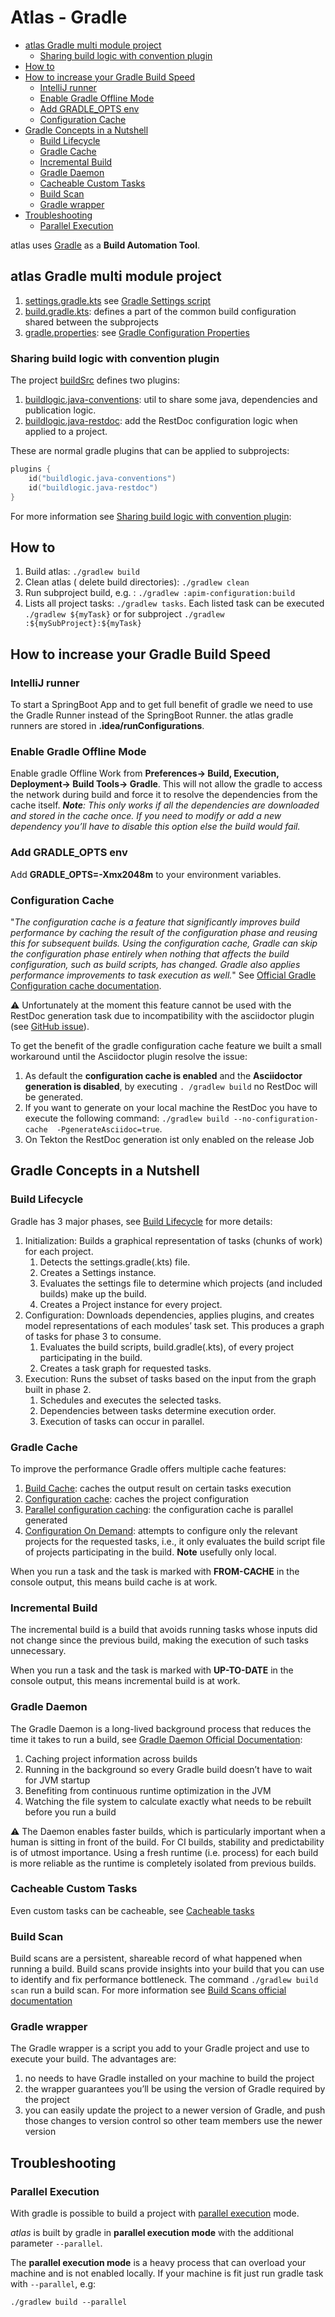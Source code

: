 # Atlas - Gradle

<!-- toc -->

- [atlas Gradle multi module project](#atlas-gradle-multi-module-project)
  * [Sharing build logic with convention plugin](#sharing-build-logic-with-convention-plugin)
- [How to](#how-to)
- [How to increase your Gradle Build Speed](#how-to-increase-your-gradle-build-speed)
  * [IntelliJ runner](#intellij-runner)
  * [Enable Gradle Offline Mode](#enable-gradle-offline-mode)
  * [Add GRADLE_OPTS env](#add-gradle_opts-env)
  * [Configuration Cache](#configuration-cache)
- [Gradle Concepts in a Nutshell](#gradle-concepts-in-a-nutshell)
  * [Build Lifecycle](#build-lifecycle)
  * [Gradle Cache](#gradle-cache)
  * [Incremental Build](#incremental-build)
  * [Gradle Daemon](#gradle-daemon)
  * [Cacheable Custom Tasks](#cacheable-custom-tasks)
  * [Build Scan](#build-scan)
  * [Gradle wrapper](#gradle-wrapper)
- [Troubleshooting](#troubleshooting)
  * [Parallel Execution](#parallel-execution)

<!-- tocstop -->

atlas uses [Gradle](https://gradle.org/) as a **Build Automation Tool**.

## atlas Gradle multi module project

1. [settings.gradle.kts](../settings.gradle.kts)
   see [Gradle Settings script](https://docs.gradle.org/current/userguide/settings_file_basics.html#sec:settings_file_script)
1. [build.gradle.kts](../build.gradle.kts): defines a part of the common build configuration shared between the subprojects
1. [gradle.properties](../gradle.properties):
   see [Gradle Configuration Properties](https://docs.gradle.org/current/userguide/build_environment.html#sec:gradle_configuration_properties)

### Sharing build logic with convention plugin

The project [buildSrc](../buildSrc) defines two plugins:

1. [buildlogic.java-conventions](../buildSrc/src/main/kotlin/buildlogic.java-conventions.gradle.kts): util to
   share some java, dependencies and publication logic.
2. [buildlogic.java-restdoc](../buildSrc/src/main/kotlin/buildlogic.java-restdoc.gradle.kts): add the RestDoc
   configuration logic when applied to a project.

These are normal gradle plugins that can be applied to subprojects:

```kotlin
plugins {
    id("buildlogic.java-conventions")
    id("buildlogic.java-restdoc")
}
```

For more information
see [Sharing build logic with convention plugin](https://docs.gradle.org/current/samples/sample_convention_plugins.html):

## How to

1. Build atlas: ```./gradlew build```
2. Clean atlas ( delete build directories): ```./gradlew clean```
3. Run subproject build, e.g. : ```./gradlew :apim-configuration:build```
4. Lists all project tasks: ```./gradlew tasks```. Each listed task can be executed ```./gradlew ${myTask}``` or for
   subproject ```./gradlew :${mySubProject}:${myTask}```

## How to increase your Gradle Build Speed

### IntelliJ runner

To start a SpringBoot App and to get full benefit of gradle we need to use the Gradle Runner instead of the SpringBoot Runner.
the atlas gradle runners are stored in **.idea/runConfigurations**.

### Enable Gradle Offline Mode

Enable gradle Offline Work from **Preferences-> Build, Execution, Deployment-> Build Tools-> Gradle**. This will not allow the
gradle
to access the network during build and force it to resolve the dependencies from the cache itself. _**Note**: This only works if
all
the dependencies are downloaded and stored in the cache once. If you need to modify or add a new dependency you’ll have to disable
this option else the build would fail._

### Add GRADLE_OPTS env

Add **GRADLE_OPTS=-Xmx2048m** to your environment variables.

### Configuration Cache

"_The configuration cache is a feature that significantly improves build performance by caching the result of the
configuration phase and reusing this for subsequent builds. Using the configuration cache, Gradle can skip the configuration
phase entirely when nothing that affects the build configuration, such as build scripts, has changed. Gradle also applies
performance improvements to task execution as well._" See
[Official Gradle Configuration cache documentation](https://docs.gradle.org/current/userguide/configuration_cache.html).

:warning: Unfortunately at the moment this feature cannot be used with the RestDoc generation task due to incompatibility with 
the asciidoctor plugin (see [GitHub issue](https://github.com/asciidoctor/asciidoctor-gradle-plugin/pull/730)).

To get the benefit of the gradle configuration cache feature we built a small workaround until the Asciidoctor plugin resolve
the issue:

1. As default the **configuration cache is enabled** and the **Asciidoctor generation is disabled**, by executing ```.
/gradlew build``` no RestDoc will be generated.
2. If you want to generate on your local machine the RestDoc you have to execute the following command: ```./gradlew build --no-configuration-cache 
   -PgenerateAsciidoc=true```.
3. On Tekton the RestDoc generation ist only enabled on the release Job

## Gradle Concepts in a Nutshell

### Build Lifecycle

Gradle has 3 major phases, see [Build Lifecycle](https://docs.gradle.org/current/userguide/build_lifecycle.html) for more details:

1. Initialization: Builds a graphical representation of tasks (chunks of work) for each project.
    1. Detects the settings.gradle(.kts) file.
    2. Creates a Settings instance.
    3. Evaluates the settings file to determine which projects (and included builds) make up the build.
    4. Creates a Project instance for every project.
2. Configuration: Downloads dependencies, applies plugins, and creates model representations of each modules’ task set. This
   produces a graph of tasks for phase 3 to consume.
    1. Evaluates the build scripts, build.gradle(.kts), of every project participating in the build.
    2. Creates a task graph for requested tasks.
3. Execution: Runs the subset of tasks based on the input from the graph built in phase 2.
    1. Schedules and executes the selected tasks.
    2. Dependencies between tasks determine execution order.
    3. Execution of tasks can occur in parallel.

### Gradle Cache

To improve the performance Gradle offers multiple cache features:

1. [Build Cache](https://docs.gradle.org/current/userguide/build_cache.html): caches the output result on certain tasks execution
2. [Configuration cache](https://docs.gradle.org/current/userguide/configuration_cache.html): caches the project configuration
3. [Parallel configuration caching](https://docs.gradle.org/current/userguide/configuration_cache.html#config_cache:usage:parallel):
   the configuration cache is parallel generated
4. [Configuration On Demand](https://docs.gradle.org/current/userguide/multi_project_configuration_and_execution.html):
   attempts to configure only the relevant projects for the requested tasks, i.e., it only evaluates the
   build script file of projects participating in the build. **Note** usefully only local.

When you run a task and the task is marked with **FROM-CACHE** in the console output, this means build cache is at work.

### Incremental Build

The incremental build is a build that avoids running tasks whose inputs did not change since the previous build, making the
execution of such tasks unnecessary.

When you run a task and the task is marked with **UP-TO-DATE** in the console output, this means incremental build is at work.

### Gradle Daemon

The Gradle Daemon is a long-lived background process that reduces the time it takes to run a build, see
[Gradle Daemon Official Documentation](https://docs.gradle.org/current/userguide/gradle_daemon.html):

1. Caching project information across builds
2. Running in the background so every Gradle build doesn’t have to wait for JVM startup
3. Benefiting from continuous runtime optimization in the JVM
4. Watching the file system to calculate exactly what needs to be rebuilt before you run a build

:warning: The Daemon enables faster builds, which is particularly important when a human is sitting in front of the build. For CI
builds, stability and predictability is of utmost importance. Using a fresh runtime (i.e. process) for each build is more reliable
as the runtime is completely isolated from previous builds.

### Cacheable Custom Tasks

Even custom tasks can be cacheable,
see [Cacheable tasks](https://docs.gradle.org/current/userguide/build_cache.html#sec:task_output_caching_details)

### Build Scan

Build scans are a persistent, shareable record of what happened when running a build. Build scans provide insights into your build
that you can use to identify and fix performance bottleneck. The command ````./gradlew build scan```` run a build scan.
For more information see [Build Scans official documentation](https://docs.gradle.org/current/userguide/build_scans.html)

### Gradle wrapper

The Gradle wrapper is a script you add to your Gradle project and use to execute your build. The advantages are:

1. no needs to have Gradle installed on your machine to build the project
2. the wrapper guarantees you’ll be using the version of Gradle required by the project 
3. you can easily update the project to a newer version of Gradle, and push those changes to version control so other team 
   members use the newer version

## Troubleshooting

### Parallel Execution

With gradle is possible to build a project
with [parallel execution](https://docs.gradle.org/current/userguide/performance.html#parallel_execution) mode.

_atlas_ is built by gradle in **parallel execution mode** with the additional parameter ```--parallel```.

The **parallel execution mode** is a heavy process that can overload your machine and is not enabled locally.
If your machine is fit just run gradle task with ```--parallel```, e.g:

```shell
./gradlew build --parallel
```
